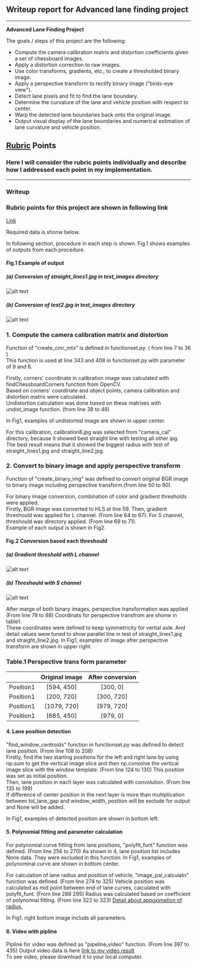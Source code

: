 ## Writeup report for Advanced lane finding project

---

**Advanced Lane Finding Project**

The goals / steps of this project are the following:

* Compute the camera calibration matrix and distortion coefficients given a set of chessboard images.
* Apply a distortion correction to raw images.
* Use color transforms, gradients, etc., to create a thresholded binary image.
* Apply a perspective transform to rectify binary image ("birds-eye view").
* Detect lane pixels and fit to find the lane boundary.
* Determine the curvature of the lane and vehicle position with respect to center.
* Warp the detected lane boundaries back onto the original image.
* Output visual display of the lane boundaries and numerical estimation of lane curvature and vehicle position.

[//]: # (Image References)

[image1]: ./output_images/straight_lines1.png "example1"
[image2]: ./output_images/test2.png "example2"
[image3]: ./output_images/sobelx_example.png "sobelx_binary output"
[image4]: ./output_images/s_channel_example.png "s compositon output"
[video1]: ./project_video_w_pipeline.mp4 "Video"

## [Rubric](https://review.udacity.com/#!/rubrics/571/view) Points

### Here I will consider the rubric points individually and describe how I addressed each point in my implementation.  

---

### Writeup

### Rubric points for this project are shown in following link

 [Link](https://github.com/udacity/CarND-Advanced-Lane-Lines/blob/master/writeup_template.md)

 Required data is shonw below.

 In following section, procedure in each step is shown.
 Fig.1 shows examples of outputs from each procedure.

#### Fig.1 Example of output
##### (a) Conversion of straight_lines1.jpg in test_images directory
![alt text][image1]
##### (b) Conversion of test2.jpg in test_images directory
![alt text][image2]

### 1. Compute the camera calibration matrix and distortion

 Function of "create_cmr_mtx" is defined in functionset.py. ( from line 7 to 36 )  
 This function is used at line 343 and 408 in functionset.py with parameter of 9 and 6.  
   
 Firstly, corners' coordinate in calibration image was calculated with findChessboardCorners function from OpenCV.  
 Based on corners' coordinate and object points, camera calibration and distortion matrix were calculated.  
 Undistortion calculation was done based on these matrixes with undist_image function. (from line 38 to 48) 

 In Fig1, examples of undistorted image are shown in upper center.
 
 For this calibration, calibration8.jpg was selected from "camera_cal" directory, because it showed best straight line with testing all other ipg.  
 The best result means that it showed the biggest radius with test of straight_lines1.jpg and straight_line2.jpg. 

### 2. Convert to binary image and apply perspective transform

 Function of "create_binary_img" was defined to convert original BGR image to binary image including perspective transform.(from line 50 to 90).  
 
 For binary image conversion, combination of color and gradient thresholds were applied.  
 Firstly, BGR image was converted to HLS at line 59.
 Then, gradient threshould was applied for L channel. (From line 64 to 67). 
 For S channel, threshould was directory applied. (From line 69 to 71).  
 Example of each output is shown in Fig2. 
 
#### Fig.2 Conversion based each threshould
##### (a) Gradient threshold with L channel
![alt text][image3]
##### (b) Threshould with S channel
![alt text][image4]

After marge of both binary images, perspective transformation was applied (From line 78 to 88)
Coordinats for perspective transfrom are shonw in table1.  
These coordinates were defined to keep symmetricity for vertial axle. And detail values were tuned to show parallel line in test of straight_lines1.jpg and straight_line2.jpg.
In Fig1, examples of image afrer perspective transform are shown in upper right.

### Table.1 Perspective trans form parameter  
|         | Original image | After conversion |
|:-------------:|:-------------:| :-----:|
| Position1 | [594, 450] | [300, 0] |
| Position1 | [200, 720] | [300, 720] |
| Position1 | [1079, 720] | [979, 720] |
| Position1 | [685, 450] | [979, 0] |


#### 4. Lane position detection
 "find_window_centroids" function in functionset.py was defined to detect lane position. (From line 108 to 208)  
 Firstly, find the two starting positions for the left and right lane by using np.sum to get the vertical image slice and then np.convolve the vertical image slice with the window template. (From line 124 to 130)
 This position was set as initial position.  
 Then, lane position in each layer was calculated with convolution. (From line 135 to 199)  
 If difference of center position in the next layer is more than multiplication between tol_lane_gap and window_width, position will be exclude for output and None will be added.

 In Fig1, examples of detected position are shown in bottom left.


#### 5. Polynomial fitting and parameter calculation
 For polynomial curve fitting from lane positions, "polyfit_funt" function was defined. (From line 256 to 270) 
 As shown in 4, lane position list includes None data. They were excluded in this function.
 In Fig1, examples of polynominal curve are shown in bottom center.  

 For calculation of lane radius and position of vehicle, "image_pal_calculatn" function was defined. (From line 274 to 325)
 Vehicle position was calculated as mid point between end of lane curves, calculated with polyfit_funt. (From line 288 295)
 Radius was calculated based on coefficient of polynomial fitting. (From line 322 to 323)
 [Detail about appoximation of radius.](https://www.intmath.com/applications-differentiation/8-radius-curvature.php)

 In Fig1. right bottom image includs all parameters.   

#### 6. Video with pipline

 Pipline for video was defined as "pipeline_video" function. (From line 397 to 435)
 Output video data is here [link to my video result](./project_video_w_pipeline.mp4)  
 To see video, please download it to your local computer.
